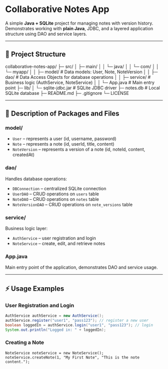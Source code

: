 # Collaborative Notes App

A simple **Java + SQLite** project for managing notes with version history.  
Demonstrates working with **plain Java**, JDBC, and a layered application structure using DAO and service layers.

---

## 📁 Project Structure

collaborative-notes-app/
├─ src/
│ ├─ main/
│ │ └─ java/
│ │ └─ com/
│ │ └─ myapp/
│ │ ├─ model/ # Data models: User, Note, NoteVersion
│ │ ├─ dao/ # Data Access Objects for database operations
│ │ ├─ service/ # Business logic (AuthService, NoteService)
│ │ └─ App.java # Main entry point
├─ lib/
│ └─ sqlite-jdbc.jar # SQLite JDBC driver
├─ notes.db # Local SQLite database
├─ README.md
├─ .gitignore
└─ LICENSE


---

## 📝 Description of Packages and Files

### **model/**
- `User` – represents a user (id, username, password)  
- `Note` – represents a note (id, userId, title, content)  
- `NoteVersion` – represents a version of a note (id, noteId, content, createdAt)  

### **dao/**
Handles database operations:
- `DBConnection` – centralized SQLite connection  
- `UserDAO` – CRUD operations on `users` table  
- `NoteDAO` – CRUD operations on `notes` table  
- `NoteVersionDAO` – CRUD operations on `note_versions` table  

### **service/**
Business logic layer:
- `AuthService` – user registration and login  
- `NoteService` – create, edit, and retrieve notes  

### **App.java**
Main entry point of the application, demonstrates DAO and service usage.

---

## ⚡ Usage Examples

### User Registration and Login
```java
AuthService authService = new AuthService();
authService.register("user1", "pass123"); // register a new user
boolean loggedIn = authService.login("user1", "pass123"); // login
System.out.println("Logged in: " + loggedIn);
```

### Creating a Note
```
NoteService noteService = new NoteService();
noteService.createNote(1, "My First Note", "This is the note content.");
```